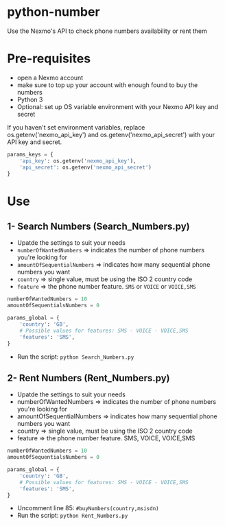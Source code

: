 # python-number
Use the Nexmo's API to check phone numbers availability or rent them 

# Pre-requisites

* open a Nexmo account
* make sure to top up your account with enough found to buy the numbers
* Python 3
* Optional: set up OS variable environment with your Nexmo API key and secret

If you haven't set environment variables, replace os.getenv('nexmo_api_key') and os.getenv('nexmo_api_secret') with your API key and secret.

```python
params_keys = {
    'api_key': os.getenv('nexmo_api_key'),
    'api_secret': os.getenv('nexmo_api_secret')
}
```

# Use

## 1- Search Numbers (Search_Numbers.py)

* Upatde the settings to suit your needs
* `numberOfWantedNumbers` => indicates the number of phone numbers you're looking for
* `amountOfSequentialNumbers` => indicates how many sequential phone numbers you want 
* `country` => single value, must be using the ISO 2 country code
* `feature` => the phone number feature. `SMS` or `VOICE` or `VOICE,SMS`

```python
numberOfWantedNumbers = 10
amountOfSequentialsNumbers = 0

params_global = {
    'country': 'GB',
    # Possible values for features: SMS - VOICE - VOICE,SMS
    'features': 'SMS',
}
```

* Run the script: `python Search_Numbers.py`

## 2- Rent Numbers (Rent_Numbers.py)

* Upatde the settings to suit your needs
* numberOfWantedNumbers => indicates the number of phone numbers you're looking for
* amountOfSequentialNumbers => indicates how many sequential phone numbers you want 
* country => single value, must be using the ISO 2 country code
* feature => the phone number feature. SMS, VOICE, VOICE,SMS

```python
numberOfWantedNumbers = 10
amountOfSequentialsNumbers = 0

params_global = {
    'country': 'GB',
    # Possible values for features: SMS - VOICE - VOICE,SMS
    'features': 'SMS',
}
```

* Uncomment line 85: `#buyNumbers(country,msisdn)`
* Run the script: `python Rent_Numbers.py`

